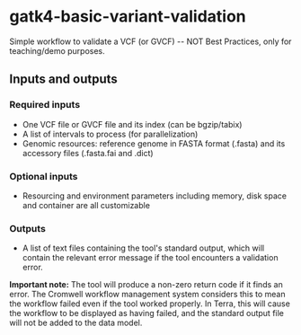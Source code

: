 # gatk4-basic-variant-validation
Simple workflow to validate a VCF (or GVCF) -- NOT Best Practices, only for teaching/demo purposes.

## Inputs and outputs 

### Required inputs

- One VCF file or GVCF file and its index (can be bgzip/tabix)
- A list of intervals to process (for parallelization)
- Genomic resources: reference genome in FASTA format (.fasta) and its accessory files (.fasta.fai and .dict)

### Optional inputs 

- Resourcing and environment parameters including memory, disk space and container are all customizable

### Outputs

- A list of text files containing the tool's standard output, which will contain the relevant error message 
  if the tool encounters a validation error. 
  
**Important note:** The tool will produce a non-zero return code if it finds an error. The Cromwell workflow 
management system considers this to mean the workflow failed even if the tool worked properly. In Terra, this 
will cause the workflow to be displayed as having failed, and the standard output file will not be added to 
the data model.

